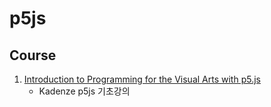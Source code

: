 # p5js
## Course
1. [Introduction to Programming for the Visual Arts with p5.js](https://www.kadenze.com/courses/introduction-to-programming-for-the-visual-arts-with-p5-js-iv/info)
    - Kadenze p5js 기초강의
